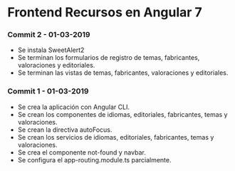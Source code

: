 # Frontend Recursos en Angular 7

### Commit 2 - 01-03-2019
* Se instala SweetAlert2
* Se terminan los formularios de registro de temas, fabricantes, valoraciones y editoriales.
* Se terminan las vistas de temas, fabricantes, valoraciones y editoriales.

### Commit 1 - 01-03-2019
* Se crea la aplicación con Angular CLI.
* Se crean los componentes de idiomas, editoriales, fabricantes, temas y valoraciones.
* Se crean la directiva autoFocus.
* Se crean los servicios de idiomas, editoriales, fabricantes, temas y valoraciones.
* Se crea el componente not-found y navbar.
* Se configura el app-routing.module.ts parcialmente.


